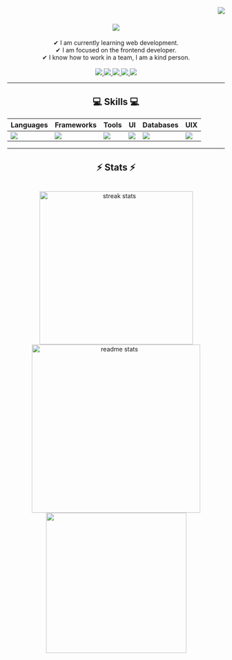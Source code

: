 <img align="right" src="https://visitor-badge.laobi.icu/badge?page_id=Niico4.Niico4" />

<h1 align="center">
    <img src="https://readme-typing-svg.herokuapp.com/?font=Righteous&size=35&center=true&vCenter=true&width=500&height=70&duration=4000&lines=Hi+There!;+I'm+Nicolas+Garzón;+I'm+Frontend+Developer;+And;+Freelancer" />
</h1>
<div align="center">
  ✔ I am currently learning web development.<br/>
  ✔ I am focused on the frontend developer.<br/>
  ✔ I know how to work in a team, I am a kind person.<br/>
</div> <br/>
<div align="center"> 
  <a href="mailto:nicogarzon131@gmail.com">
    <img src="https://img.shields.io/badge/Gmail-008000.svg?&logo=gmail&logoColor=white" />
  </a>
  <a href="https://linkedin.com/in/nicolasgarzon131" >
    <img src="https://img.shields.io/badge/LinkedIn-%230077B5.svg?logo=linkedin&logoColor=white"  />
  </a>
  <a href="https://portfolio-nicolas-garzon.netlify.app/" >
     <img src="https://img.shields.io/badge/Portfolio-FF5722.svg?&logo=todoist&logoColor=white"  />
  </a>
  <a href="https://instagram.com/niico.iwnl" >
     <img src="https://img.shields.io/badge/Instagram-%23E4405F.svg?logo=Instagram&logoColor=white"  />
  </a>
    <a href="https://twitter.com/Niico4_" >
     <img src="https://img.shields.io/badge/Twitter-%231DA1F2.svg?logo=Twitter&logoColor=white"  />
  </a>
</div>

<hr/>

<h2 align="center">💻 Skills 💻</h2>

| **Languages** | **Frameworks** | **Tools** | **UI** | **Databases** | **UIX** |
|---------------|----------------|-----------|--------|---------------|---------|
| <img src="https://skillicons.dev/icons?i=html,css,js,ts,dart" /> | <img src="https://skillicons.dev/icons?i=angular,nextjs,react,flutter" /> | <img src="https://skillicons.dev/icons?i=netlify,vite" /> | <img src="https://skillicons.dev/icons?i=redux,styledcomponents,tailwind,materialui" /> | <img src="https://skillicons.dev/icons?i=mongodb,mysql" /> | <img src="https://skillicons.dev/icons?i=ai,ps,figma" /> |`

<hr/>

<h2 align="center">⚡ Stats ⚡</h2>
<br>
<div align="center">
  <img width=355 src="https://github-readme-stats.vercel.app/api?username=Niico4&theme=react&rank_icon=github&hide_border=true&border_radius=10" alt="streak stats"/>
  <img width=390 src="https://github-readme-streak-stats.herokuapp.com/?user=Niico4&theme=react&hide_border=true&border_radius=10" alt="readme stats" />
  <img width=325 align="center" src="https://github-readme-stats.vercel.app/api/top-langs/?username=Niico4&theme=react&hide_border=true&border_radius=10&include_all_commits=false&count_private=false&layout=compact" />
</div>
